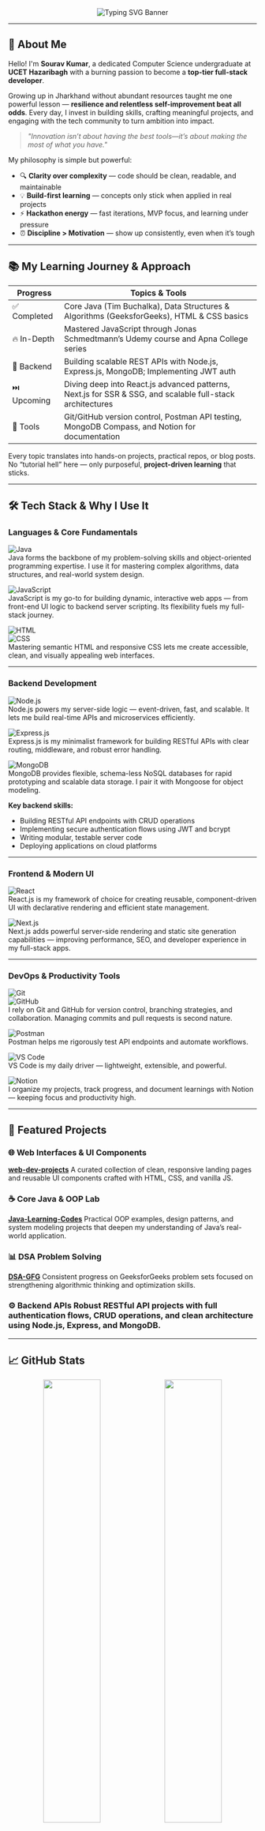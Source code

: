 <!-- 💻 Animated Welcome -->
<div align="center">
  <img 
    src="https://readme-typing-svg.demolab.com?font=Fira+Code&weight=700&size=32&pause=1000&color=00FFAA&background=0D1117&center=true&vCenter=true&width=900&height=100&lines=%F0%9F%91%8B+Hi,+I'm+Sourav+Kumar+from+India!;🚀+Aspiring+Full-Stack+Engineer;💻+Java+%7C+DSA+%7C+NodeJS+%7C+React+🔥;⚡+Hackathons+%7C+Projects+%7C+Internships;🤝+Let's+Build+%2B+Learn+Together" 
    alt="Typing SVG Banner"
  />
</div>


---

## 🚀 About Me

Hello! I'm **Sourav Kumar**, a dedicated Computer Science undergraduate at **UCET Hazaribagh** with a burning passion to become a **top-tier full-stack developer**.  

Growing up in Jharkhand without abundant resources taught me one powerful lesson — **resilience and relentless self-improvement beat all odds**. Every day, I invest in building skills, crafting meaningful projects, and engaging with the tech community to turn ambition into impact.

> _"Innovation isn’t about having the best tools—it’s about making the most of what you have."_  

My philosophy is simple but powerful:  
- 🔍 **Clarity over complexity** — code should be clean, readable, and maintainable  
- 💡 **Build-first learning** — concepts only stick when applied in real projects  
- ⚡ **Hackathon energy** — fast iterations, MVP focus, and learning under pressure  
- ⏰ **Discipline > Motivation** — show up consistently, even when it’s tough  

---

## 📚 My Learning Journey & Approach

| Progress     | Topics & Tools                                                                              |
|--------------|--------------------------------------------------------------------------------------------|
| ✅ Completed | Core Java (Tim Buchalka), Data Structures & Algorithms (GeeksforGeeks), HTML & CSS basics  |
| 🔥 In-Depth  | Mastered JavaScript through Jonas Schmedtmann’s Udemy course and Apna College series        |
| 🚧 Backend   | Building scalable REST APIs with Node.js, Express.js, MongoDB; Implementing JWT auth       |
| ⏭️ Upcoming | Diving deep into React.js advanced patterns, Next.js for SSR & SSG, and scalable full-stack architectures |
| 🧰 Tools     | Git/GitHub version control, Postman API testing, MongoDB Compass, and Notion for documentation |

Every topic translates into hands-on projects, practical repos, or blog posts. No “tutorial hell” here — only purposeful, **project-driven learning** that sticks.

---

## 🛠️ Tech Stack & Why I Use It

### Languages & Core Fundamentals  
![Java](https://img.shields.io/badge/Java-ED8B00?style=flat-square&logo=openjdk&logoColor=white)  
Java forms the backbone of my problem-solving skills and object-oriented programming expertise. I use it for mastering complex algorithms, data structures, and real-world system design.  

![JavaScript](https://img.shields.io/badge/JavaScript-F7DF1E?style=flat-square&logo=javascript&logoColor=black)  
JavaScript is my go-to for building dynamic, interactive web apps — from front-end UI logic to backend server scripting. Its flexibility fuels my full-stack journey.  

![HTML](https://img.shields.io/badge/HTML5-E34F26?style=flat-square&logo=html5&logoColor=white)  
![CSS](https://img.shields.io/badge/CSS3-1572B6?style=flat-square&logo=css3&logoColor=white)  
Mastering semantic HTML and responsive CSS lets me create accessible, clean, and visually appealing web interfaces.  

---

### Backend Development  
![Node.js](https://img.shields.io/badge/Node.js-339933?style=flat-square&logo=node.js&logoColor=white)  
Node.js powers my server-side logic — event-driven, fast, and scalable. It lets me build real-time APIs and microservices efficiently.  

![Express.js](https://img.shields.io/badge/Express.js-000000?style=flat-square&logo=express&logoColor=white)  
Express.js is my minimalist framework for building RESTful APIs with clear routing, middleware, and robust error handling.  

![MongoDB](https://img.shields.io/badge/MongoDB-4EA94B?style=flat-square&logo=mongodb&logoColor=white)  
MongoDB provides flexible, schema-less NoSQL databases for rapid prototyping and scalable data storage. I pair it with Mongoose for object modeling.  

**Key backend skills:**  
- Building RESTful API endpoints with CRUD operations  
- Implementing secure authentication flows using JWT and bcrypt  
- Writing modular, testable server code  
- Deploying applications on cloud platforms  

---

### Frontend & Modern UI  
![React](https://img.shields.io/badge/React-20232A?style=flat-square&logo=react&logoColor=61DAFB)  
React.js is my framework of choice for creating reusable, component-driven UI with declarative rendering and efficient state management.  

![Next.js](https://img.shields.io/badge/Next.js-000000?style=flat-square&logo=next.js&logoColor=white)  
Next.js adds powerful server-side rendering and static site generation capabilities — improving performance, SEO, and developer experience in my full-stack apps.  

---

### DevOps & Productivity Tools  
![Git](https://img.shields.io/badge/Git-F05032?style=flat-square&logo=git&logoColor=white)  
![GitHub](https://img.shields.io/badge/GitHub-181717?style=flat-square&logo=github&logoColor=white)  
I rely on Git and GitHub for version control, branching strategies, and collaboration. Managing commits and pull requests is second nature.  

![Postman](https://img.shields.io/badge/Postman-FF6C37?style=flat-square&logo=postman&logoColor=white)  
Postman helps me rigorously test API endpoints and automate workflows.  

![VS Code](https://img.shields.io/badge/VSCode-007ACC?style=flat-square&logo=visual-studio-code&logoColor=white)  
VS Code is my daily driver — lightweight, extensible, and powerful.  

![Notion](https://img.shields.io/badge/Notion-000000?style=flat-square&logo=notion&logoColor=white)  
I organize my projects, track progress, and document learnings with Notion — keeping focus and productivity high.  

---

## 💼 Featured Projects

### 🌐 Web Interfaces & UI Components  
**[web-dev-projects](https://github.com/sourav-kumar-357/web-dev-projects)**  A curated collection of clean, responsive landing pages and reusable UI components crafted with HTML, CSS, and vanilla JS.

### ☕ Core Java & OOP Lab  
**[Java-Learning-Codes](https://github.com/sourav-kumar-357/Java-Learning-Codes)**  Practical OOP examples, design patterns, and system modeling projects that deepen my understanding of Java’s real-world application.

### 📊 DSA Problem Solving  
**[DSA-GFG](https://github.com/sourav-kumar-357/DSA-GFG)**  Consistent progress on GeeksforGeeks problem sets focused on strengthening algorithmic thinking and optimization skills.

### ⚙️ Backend APIs  Robust RESTful API projects with full authentication flows, CRUD operations, and clean architecture using Node.js, Express, and MongoDB.

---

## 📈 GitHub Stats

<p align="center">
  <img src="https://github-readme-stats.vercel.app/api?username=sourav-kumar-357&show_icons=true&theme=radical&hide_border=true" width="48%" />
  <img src="https://github-readme-streak-stats.herokuapp.com?user=sourav-kumar-357&theme=radical&hide_border=true" width="48%" />
</p>
<p align="center">
  <img src="https://github-readme-stats.vercel.app/api/top-langs/?username=sourav-kumar-357&layout=compact&theme=radical&hide_border=true" width="48%" />
</p>

---

## 🎯 2024–25 Roadmap

- ✅ Master Core Java, Data Structures, and OOP concepts with real-world coding  
- 🚀 Build scalable backend APIs and secure authentication systems  
- ⚛️ Develop fully functional full-stack applications with React.js & Next.js  
- 🧱 Complete and deploy 3-5 polished full-stack projects with testing and CI/CD practices  
- 🏆 Actively participate in 2-3 hackathons with MVPs ready to demo  
- 💼 Secure remote internships in product-focused or developer-centric teams  
- 📂 Start meaningful open-source contributions to build reputation  
- 🔗 Grow personal brand on LinkedIn and GitHub with regular content and networking  

---

## 🤝 Let’s Connect & Collaborate

I’m always eager to team up with:  
- 💻 Developers passionate about building things from scratch  
- 🌍 Open source contributors seeking collaboration  
- 🧠 Learners committed to consistent growth and skill-sharing  

<p align="center">
  <a href="https://github.com/sourav-kumar-357"><img src="https://img.shields.io/badge/GitHub-181717?style=for-the-badge&logo=github&logoColor=white" /></a>
  <a href="https://linkedin.com/in/souravkumar1976"><img src="https://img.shields.io/badge/LinkedIn-0A66C2?style=for-the-badge&logo=linkedin&logoColor=white" /></a>
</p>

---

## 💬 Final Words

Thanks for stopping by!  
I’m not just coding for the sake of it — I’m here to **build meaningful projects, share knowledge openly, and grow relentlessly**.  

Let’s make the next big thing happen **together**.

---
